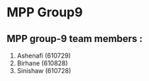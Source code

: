 # MPP Group9
##  MPP group-9 team members :  
1. Ashenafi  (610729)
2. Birhane   (610828)
3. Sinishaw  (610728)
